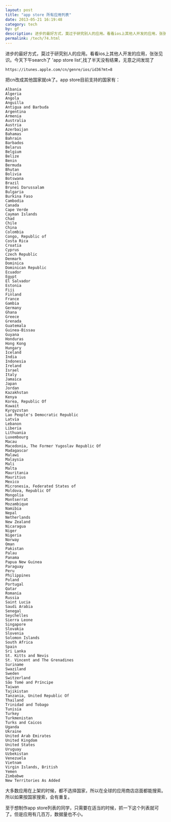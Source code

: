 ```yaml
---
layout: post
title: "app store 所有应用列表"
date: 2013-05-21 16:19:48
category: tech
by: gf
description: 进步的最好方式，莫过于研究别人的应用。看看ios上其他人开发的应用，张张见识。今天下午search了&#039;appstorelist&#039;,找了半天没有结果，无意之间发现了https://itunes.apple.com/
permalink: /tech/74.html
---
```

进步的最好方式，莫过于研究别人的应用。看看ios上其他人开发的应用，张张见识。今天下午search了 'app store list',找了半天没有结果，无意之间发现了

    https://itunes.apple.com/cn/genre/ios/id36?mt=8

把cn改成其他国家就ok了。app store目前支持的国家有：

    Albania
    Algeria
    Angola
    Anguilla
    Antigua and Barbuda
    Argentina
    Armenia
    Australia
    Austria
    Azerbaijan
    Bahamas
    Bahrain
    Barbados
    Belarus
    Belgium
    Belize
    Benin
    Bermuda
    Bhutan
    Bolivia
    Botswana
    Brazil
    Brunei Darussalam
    Bulgaria
    Burkina Faso
    Cambodia
    Canada
    Cape Verde
    Cayman Islands
    Chad
    Chile
    China
    Colombia
    Congo, Republic of
    Costa Rica
    Croatia
    Cyprus
    Czech Republic
    Denmark
    Dominica
    Dominican Republic
    Ecuador
    Egypt
    El Salvador
    Estonia
    Fiji
    Finland
    France
    Gambia
    Germany
    Ghana
    Greece
    Grenada
    Guatemala
    Guinea-Bissau
    Guyana
    Honduras
    Hong Kong
    Hungary
    Iceland
    India
    Indonesia
    Ireland
    Israel
    Italy
    Jamaica
    Japan
    Jordan
    Kazakhstan
    Kenya
    Korea, Republic Of
    Kuwait
    Kyrgyzstan
    Lao People's Democratic Republic
    Latvia
    Lebanon
    Liberia
    Lithuania
    Luxembourg
    Macau
    Macedonia, The Former Yugoslav Republic Of
    Madagascar
    Malawi
    Malaysia
    Mali
    Malta
    Mauritania
    Mauritius
    Mexico
    Micronesia, Federated States of
    Moldova, Republic Of
    Mongolia
    Montserrat
    Mozambique
    Namibia
    Nepal
    Netherlands
    New Zealand
    Nicaragua
    Niger
    Nigeria
    Norway
    Oman
    Pakistan
    Palau
    Panama
    Papua New Guinea
    Paraguay
    Peru
    Philippines
    Poland
    Portugal
    Qatar
    Romania
    Russia
    Saint Lucia
    Saudi Arabia
    Senegal
    Seychelles
    Sierra Leone
    Singapore
    Slovakia
    Slovenia
    Solomon Islands
    South Africa
    Spain
    Sri Lanka
    St. Kitts and Nevis
    St. Vincent and The Grenadines
    Suriname
    Swaziland
    Sweden
    Switzerland
    São Tomé and Príncipe
    Taiwan
    Tajikistan
    Tanzania, United Republic Of
    Thailand
    Trinidad and Tobago
    Tunisia
    Turkey
    Turkmenistan
    Turks and Caicos
    Uganda
    Ukraine
    United Arab Emirates
    United Kingdom
    United States
    Uruguay
    Uzbekistan
    Venezuela
    Vietnam
    Virgin Islands, British
    Yemen
    Zimbabwe
    New Territories As Added

大多数应用在上架的时候，都不选择国家，所以在全球的应用商店店面都能搜索。所以如果按国家搜索，会有重复。

至于想制作app store列表的同学，只需要在适当的时候，抓一下这个列表就可了。但是应用有几百万，数据量也不小。
